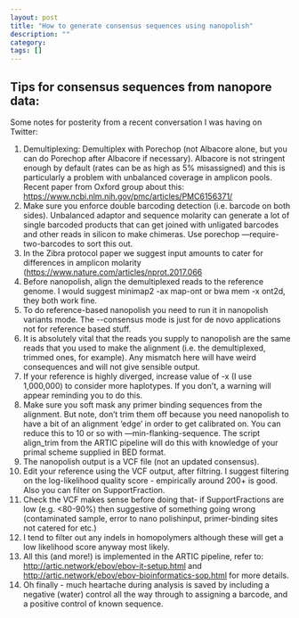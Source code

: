 ```yaml
---
layout: post
title: "How to generate consensus sequences using nanopolish"
description: ""
category: 
tags: []
---
```


## Tips for consensus sequences from nanopore data:

Some notes for posterity from a recent conversation I was having on Twitter:

1. Demultiplexing: Demultiplex with Porechop (not Albacore alone, but you can do Porechop after Albacore if necessary). Albacore is not stringent enough by default (rates can be as high as 5% misassigned) and this is particularly a problem with unbalanced coverage in amplicon pools. Recent paper from Oxford group about this: https://www.ncbi.nlm.nih.gov/pmc/articles/PMC6156371/
2. Make sure you enforce double barcoding detection (i.e. barcode on both sides). Unbalanced adaptor and sequence molarity can generate a lot of single barcoded products that can get joined with unligated barcodes and other reads in silicon to make chimeras. Use porechop —require-two-barcodes to sort this out.
3. In the Zibra protocol paper we suggest input amounts to cater for differences in amplicon molarity (https://www.nature.com/articles/nprot.2017.066
4. Before nanopolish, align the demultiplexed reads to the reference genome. I would suggest minimap2 -ax map-ont or bwa mem -x ont2d, they both work fine.
5. To do reference-based nanopolish you need to run it in nanopolish variants mode. The --consensus mode is just for de novo applications not for reference based stuff.
6. It is absolutely vital that the reads you supply to nanopolish are the same reads that you used to make the alignment (i.e. the demultiplexed, trimmed ones, for example). Any mismatch here will have weird consequences and will not give sensible output.
7. If your reference is highly diverged, increase value of -x (I use 1,000,000) to consider more haplotypes. If you don’t, a warning will appear reminding you to do this.
8. Make sure you soft mask any primer binding sequences from the alignment. But note, don’t trim them off because you need nanopolish to have a bit of an alignment ‘edge’ in order to get calibrated on. You can reduce this to 10 or so with —min-flanking-sequence. The script align_trim from the ARTIC pipeline will do this with knowledge of your primal scheme supplied in BED format.
9. The nanopolish output is a VCF file (not an updated consensus).
10. Edit your reference using the VCF output, after filtring. I suggest filtering on the log-likelihood quality score - empirically around 200+ is good. Also you can filter on SupportFraction.
11. Check the VCF makes sense before doing that- if SupportFractions are low (e.g. <80-90%) then suggestive of something going wrong (contaminated sample, error to nano polishinput, primer-binding sites not catered for etc.)
12. I tend to filter out any indels in homopolymers although these will get a low likelihood score anyway most likely.
13. All this (and more!) is implemented in the ARTIC pipeline, refer to: http://artic.network/ebov/ebov-it-setup.html and http://artic.network/ebov/ebov-bioinformatics-sop.html for more details.
14. Oh finally - much heartache during analysis is saved by including a negative (water) control all the way through to assigning a barcode, and a positive control of known sequence.


